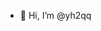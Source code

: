 - 👋 Hi, I’m @yh2qq


<!---
yh2qq/yh2qq is a ✨ special ✨ repository because its `README.md` (this file) appears on your GitHub profile.
You can click the Preview link to take a look at your changes.
--->

